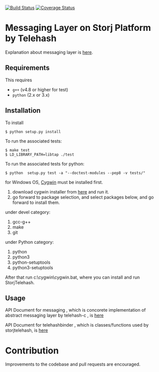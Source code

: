 [![Build Status](https://travis-ci.org/StorjPlatform/StorjTelehash.svg?branch=master)](https://travis-ci.org/StorjPlatform/StorjTelehash)
[![Coverage Status](https://coveralls.io/repos/StorjPlatform/StorjTelehash/badge.svg?branch=master)](https://coveralls.io/r/StorjPlatform/StorjTelehash?branch=master)

# Messaging Layer on Storj Platform by Telehash

Explanation about messaging layer is [here](Messaging.md).

## Requirements
This requires 
* `g++` (v4.8 or higher for test)
* `python` (2.x or 3.x)

## Installation

To install 

    $ python setup.py install
    
To run the associated tests:

    $ make test
    $ LD_LIBRARY_PATH=libtap ./test

To run the associated tests for python:

    $ python  setup.py test -a "--doctest-modules --pep8 -v tests/"


for Windows OS, [Cygwin](https://www.cygwin.com/) must be installed first.

1. download cygwin installer from [here](https://www.cygwin.com/setup-x86.exe) and run it.
1. go forward to package selection, and select packages below, and go forward to install them.

under devel category:

1. gcc-g++
1. make
2. git

under Python category:

1. python
1. python3
1. python-setuptools
1. python3-setuptools

After that run c:\cygwin\cygwin.bat, where you can install and run StorjTelehash.

## Usage

API Document for messaging , which is concorete implementation of abstract messaging layer by telehash-c ,
is [here](https://rawgit.com/StorjPlatform/StorjTelehash/master/docs/html/messaging.html)

API Document for telehashbinder , which is classes/functions used by storjtelehash,
is [here](https://rawgit.com/StorjPlatform/StorjTelehash/master/docs/html/telehashbinder.html)

# Contribution
Improvements to the codebase and pull requests are encouraged.


